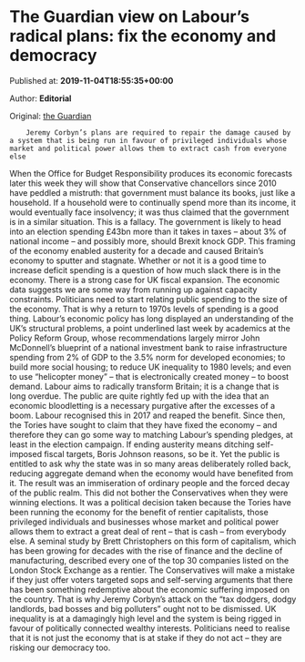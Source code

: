 
# The Guardian view on Labour’s radical plans: fix the economy and democracy

Published at: **2019-11-04T18:55:35+00:00**

Author: **Editorial**

Original: [the Guardian](https://www.theguardian.com/commentisfree/2019/nov/04/the-guardian-view-on-labours-radical-plans-fix-the-economy-and-democracy)


        Jeremy Corbyn’s plans are required to repair the damage caused by a system that is being run in favour of privileged individuals whose market and political power allows them to extract cash from everyone else
      
When the Office for Budget Responsibility produces its economic forecasts later this week they will show that Conservative chancellors since 2010 have peddled a mistruth: that government must balance its books, just like a household. If a household were to continually spend more than its income, it would eventually face insolvency; it was thus claimed that the government is in a similar situation. This is a fallacy. The government is likely to head into an election spending £43bn more than it takes in taxes – about 3% of national income – and possibly more, should Brexit knock GDP. This framing of the economy enabled austerity for a decade and caused Britain’s economy to sputter and stagnate.
Whether or not it is a good time to increase deficit spending is a question of how much slack there is in the economy. There is a strong case for UK fiscal expansion. The economic data suggests we are some way from running up against capacity constraints. Politicians need to start relating public spending to the size of the economy. That is why a return to 1970s levels of spending is a good thing. Labour’s economic policy has long displayed an understanding of the UK’s structural problems, a point underlined last week by academics at the Policy Reform Group, whose recommendations largely mirror John McDonnell’s blueprint of a national investment bank to raise infrastructure spending from 2% of GDP to the 3.5% norm for developed economies; to build more social housing; to reduce UK inequality to 1980 levels; and even to use “helicopter money” – that is electronically created money – to boost demand.
Labour aims to radically transform Britain; it is a change that is long overdue. The public are quite rightly fed up with the idea that an economic bloodletting is a necessary purgative after the excesses of a boom. Labour recognised this in 2017 and reaped the benefit. Since then, the Tories have sought to claim that they have fixed the economy – and therefore they can go some way to matching Labour’s spending pledges, at least in the election campaign. If ending austerity means ditching self-imposed fiscal targets, Boris Johnson reasons, so be it.
Yet the public is entitled to ask why the state was in so many areas deliberately rolled back, reducing aggregate demand when the economy would have benefited from it. The result was an immiseration of ordinary people and the forced decay of the public realm. This did not bother the Conservatives when they were winning elections. It was a political decision taken because the Tories have been running the economy for the benefit of rentier capitalists, those privileged individuals and businesses whose market and political power allows them to extract a great deal of rent – that is cash – from everybody else. A seminal study by Brett Christophers on this form of capitalism, which has been growing for decades with the rise of finance and the decline of manufacturing, described every one of the top 30 companies listed on the London Stock Exchange as a rentier.
The Conservatives will make a mistake if they just offer voters targeted sops and self-serving arguments that there has been something redemptive about the economic suffering imposed on the country. That is why Jeremy Corbyn’s attack on the “tax dodgers, dodgy landlords, bad bosses and big polluters” ought not to be dismissed. UK inequality is at a damagingly high level and the system is being rigged in favour of politically connected wealthy interests. Politicians need to realise that it is not just the economy that is at stake if they do not act – they are risking our democracy too.
